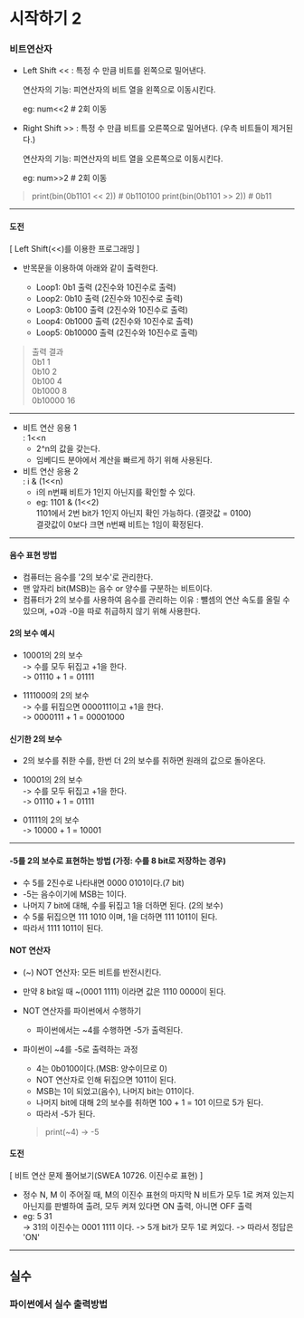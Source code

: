 # 시작하기 2
 

### 비트연산자
- Left Shift << : 특정 수 만큼 비트를 왼쪽으로 밀어낸다.
  
  연산자의 기능: 피연산자의 비트 열을 왼쪽으로 이동시킨다.
  
  eg: num<<2 # 2회 이동

- Right Shift >> : 특정 수 만큼 비트를 오른쪽으로 밀어낸다. (우측 비트들이 제거된다.)
  
  연산자의 기능: 피연산자의 비트 열을 오른쪽으로 이동시킨다.

  eg: num>>2 # 2회 이동

> print(bin(0b1101 << 2)) # 0b110100
> print(bin(0b1101 >> 2)) # 0b11

----

#### 도전
[ Left Shift(<<)를 이용한 프로그래밍 ]
- 반목문을 이용하여 아래와 같이 출력한다.
  
  - Loop1: 0b1 출력 (2진수와 10진수로 출력)
  - Loop2: 0b10 출력 (2진수와 10진수로 출력)
  - Loop3: 0b100 출력 (2진수와 10진수로 출력)
  - Loop4: 0b1000 출력 (2진수와 10진수로 출력)
  - Loop5: 0b10000 출력 (2진수와 10진수로 출력)

> 출력 결과  
> 0b1 1  
> 0b10 2  
> 0b100 4  
> 0b1000 8  
> 0b10000 16

----

- 비트 연산 응용 1  
  : 1<<n
    - 2^n의 값을 갖는다.
    - 임베디드 분야에서 계산을 빠르게 하기 위해 사용된다.
- 비트 연산 응용 2  
  : i & (1<<n)
    - i의 n번째 비트가 1인지 아닌지를 확인할 수 있다.
    - eg: 1101 & (1<<2)  
      1101에서 2번 bit가 1인지 아닌지 확인 가능하다. (결괏값 = 0100)  
      결괏값이 0보다 크면 n번째 비트는 1임이 확정된다.

----

#### 음수 표현 방법
- 컴퓨터는 음수를 '2의 보수'로 관리한다.
- 맨 앞자리 bit(MSB)는 음수 or 양수를 구분하는 비트이다.
- 컴퓨터가 2의 보수를 사용하여 음수를 관리하는 이유
  : 뺄셈의 연산 속도를 올릴 수 있으며, +0과 -0을 따로 취급하지 않기 위해 사용한다.

#### 2의 보수 예시
- 10001의 2의 보수  
  -> 수를 모두 뒤집고 +1을 한다.  
  -> 01110 + 1 =  01111

- 1111000의 2의 보수  
  -> 수를 뒤집으면 0000111이고 +1을 한다.  
  -> 0000111 + 1 = 00001000

#### 신기한 2의 보수
- 2의 보수를 취한 수를, 한번 더 2의 보수를 취하면 원래의 값으로 돌아온다.
  
- 10001의 2의 보수  
  -> 수를 모두 뒤집고 +1을 한다.  
  -> 01110 + 1 = 01111

- 01111의 2의 보수  
  -> 10000 + 1 = 10001

----

#### -5를 2의 보수로 표현하는 방법 (가정: 수를 8 bit로 저장하는 경우)

- 수 5를 2진수로 나타내면 0000 0101이다.(7 bit)
- -5는 음수이기에 MSB는 1이다.
- 나머지 7 bit에 대해, 수를 뒤집고 1을 더하면 된다. (2의 보수)
- 수 5룰 뒤집으면 111 1010 이며, 1을 더하면 111 1011이 된다.
- 따라서 1111 1011이 된다.

#### NOT 연산자
- (~) NOT 연산자: 모든 비트를 반전시킨다.
- 만약 8 bit일 때 ~(0001 1111) 이라면 값은 1110 0000이 된다.
- NOT 연산자를 파이썬에서 수행하기
  - 파이썬에서는 ~4를 수행하면 -5가 출력된다.
- 파이썬이 ~4를 -5로 출력하는 과정
  - 4는 0b0100이다.(MSB: 양수이므로 0)
  - NOT 연산자로 인해 뒤집으면 1011이 된다.
  - MSB는 1이 되었고(음수), 나머지 bit는 011이다.
  - 나머지 bit에 대해 2의 보수를 취하면 100 + 1 = 101 이므로 5가 된다.
  - 따라서 -5가 된다.
  
  > print(~4) -> -5

#### 도전
[ 비트 연산 문제 풀어보기(SWEA 10726. 이진수로 표현) ]
-  정수 N, M 이 주어질 때, M의 이진수 표현의 마지막 N 비트가 모두 1로 켜져 있는지 아닌지를 판별하여 출려, 모두 켜져 있다면 ON 출력, 아니면 OFF 출력
-  eg: 5 31  
  -> 31의 이진수는 0001 1111 이다.
  -> 5개 bit가 모두 1로 켜있다.
  -> 따라서 정답은 'ON'

----
## 실수
### 파이썬에서 실수 출력방법